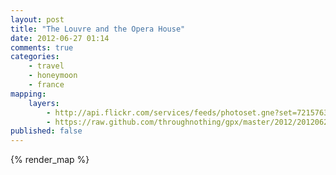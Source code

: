 ```yaml
---
layout: post
title: "The Louvre and the Opera House"
date: 2012-06-27 01:14
comments: true
categories: 
    - travel
    - honeymoon
    - france
mapping:
    layers:
        - http://api.flickr.com/services/feeds/photoset.gne?set=72157630528117186&nsid=45105880@N00&lang=en-us&georss=1
        - https://raw.github.com/throughnothing/gpx/master/2012/20120627.gpx
published: false
---
```


{% render_map %}
